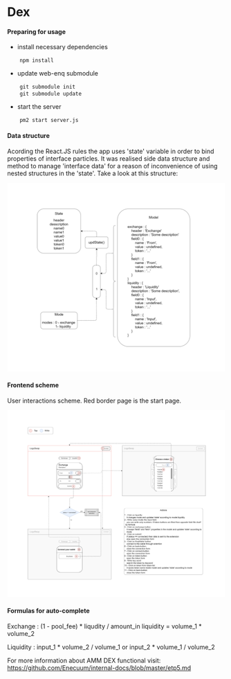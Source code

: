 # Dex

#### Preparing for usage

* install necessary dependencies
```
    npm install
```
* update web-enq submodule
```
    git submodule init
    git submodule update
```
* start the server
```
    pm2 start server.js
```

#### Data structure

Acording the React.JS rules the app uses 'state' variable in order to bind properties of interface particles. It was realised side data structure and method to manage 'interface data' for a reason of inconvenience of using nested structures in the 'state'. Take a look at this structure:

![data_structure](doc_img/data_structure.png)

#### Frontend scheme

User interactions scheme. Red border page is the start page.

![front_scheme](doc_img/front_scheme.png)

#### Formulas for auto-complete

Exchange : 
    (1 - pool_fee) * liqudity / amount_in
    liquidity = volume_1 * volume_2

Liquidity : 
    input_1 * volume_2 / volume_1 or input_2 * volume_1 / volume_2 

For more information about AMM DEX functional visit: https://github.com/Enecuum/internal-docs/blob/master/etp5.md
